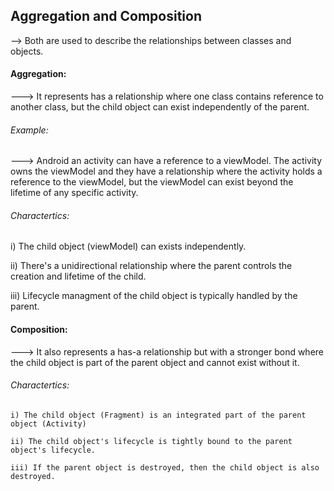 ## Aggregation and Composition

--> Both are used to describe the relationships between classes and objects.

#### Aggregation:

---> It represents has a relationship where one class contains reference to another class, but the child object can exist independently of the parent.

###### Example:

  ---> Android an activity can have a reference to a viewModel. The activity owns the viewModel and they have a relationship where the activity holds a reference to the viewModel, but the viewModel can exist beyond the lifetime of any specific activity.

###### Charactertics:

   i) The child object (viewModel) can exists independently.

   ii) There's a unidirectional relationship where the parent controls the creation and lifetime of the child.

   iii) Lifecycle managment of the child object is typically handled by the parent.

   
#### Composition:

 ---> It also represents a has-a relationship but with a stronger bond where the child object is part of the parent object and cannot exist without it.

###### Charactertics:

    i) The child object (Fragment) is an integrated part of the parent object (Activity)

    ii) The child object's lifecycle is tightly bound to the parent object's lifecycle.

    iii) If the parent object is destroyed, then the child object is also destroyed.

